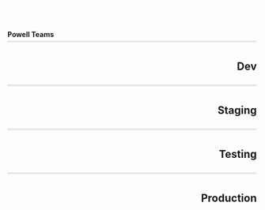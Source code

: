 <div style="overflow: hidden;height: 415px;">
    <div style="display: flex;flex-flow: column nowrap;margin: -15px 0 !important;height: calc(100% + 30px);">
        <div style="box-sizing: border-box;border-top: 2px solid transparent;border-bottom: 2px solid rgb(231, 231, 231);display: flex;flex-direction: column;justify-content: center;height: 100%;flex: 1;">
            <svg xmlns="http://www.w3.org/2000/svg" viewBox="0 0 32 32" width="45" height="45" style="flex-grow: 1;margin-top: 15px;">
                <g id="Groupe_1351" transform="translate(-239.068 -90.335)">
                    <path id="Tracé_2760" d="M287.436,118.854h-5.691v-6.671h-3.309v11.841c0,7.753,3.968,8.911,6.333,8.911h2.667v-3.306h-2.667a2.288,2.288,0,0,1-2.284-1.385c-.364-.715-.6-4.927-.694-6.15h5.644Z" transform="translate(-27.868 -16.224)" fill="#fff"></path>
                    <g id="Groupe_1350" transform="translate(239.068 90.335)">
                        <path id="Tracé_2761" d="M269.5,99.439a4.773,4.773,0,0,0-6.411-6.938,15.988,15.988,0,1,0,6.411,6.938Zm-3.713-6.278a3.272,3.272,0,1,1-1.287.263A3.282,3.282,0,0,1,265.791,93.161Zm-10.722,27.675a14.5,14.5,0,1,1,6.9-27.253,4.768,4.768,0,0,0,6.36,6.895,14.493,14.493,0,0,1-13.261,20.358Z" transform="translate(-239.068 -90.335)" fill="#fff"></path>
                    </g>
                </g>
            </svg>
            <strong style="flex-grow: 1;">Powell Teams</strong>
        </div>
        <div style="box-sizing: border-box;height: 100%;border-top: 2px solid rgb(231, 231, 231);border-bottom: 2px solid rgb(231, 231, 231);flex: 1;display: flex;flex-flow: column;justify-content: center;align-items: end;">
            <h2>Dev</h2>
        </div>
        <div style="box-sizing: border-box;height: 100%;border-top: 2px solid rgb(231, 231, 231);border-bottom: 2px solid rgb(231, 231, 231);flex: 1;display: flex;flex-flow: column;justify-content: center;align-items: end;">
            <h2>Staging</h2>
        </div>
        <div style="box-sizing: border-box;height: 100%;border-top: 2px solid rgb(231, 231, 231);border-bottom: 2px solid rgb(231, 231, 231);flex: 1;display: flex;flex-flow: column;justify-content: center;align-items: end;">
            <h2>Testing</h2>
        </div>
        <div style="box-sizing: border-box;border-top: 2px solid rgb(231, 231, 231);border-bottom: 2px solid transparent;flex: 1;display: flex;flex-flow: column;justify-content: center;align-items: end;">
            <h2>Production</h2>
        </div>
    </div>
</div>
